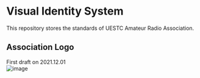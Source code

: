 # Visual Identity System
This repository stores the standards of UESTC Amateur Radio Association.

## Association Logo
First draft on 2021.12.01     
![image](https://user-images.githubusercontent.com/51412849/144189736-bdf31cbf-2fc7-43ac-a293-741a58ff2897.png)



